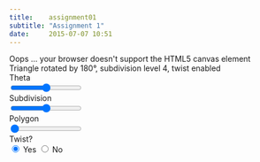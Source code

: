 ```yaml
---
title:    assignment01
subtitle: "Assignment 1"
date:     2015-07-07 10:51
---
```


<div class="col-md-12">
    <canvas id="gl-canvas" width="512" height="512">
        Oops ... your browser doesn't support the HTML5 canvas element
    </canvas>
</div>

<div class="row">
    <div class="col-md-12 text-center">
        <span id="polygon">Triangle</span> rotated by <span id="theta">180</span>&deg;, subdivision level <span id="subdivision">4</span>, twist <span id="twist">enabled</span>
    </div>
</div>

<div class="row">
    <div class="col-md-4 col-xs-4">Theta</div>
    <div class="col-md-8 col-xs-8"><input type="range" min="0" max="360" step="1" value="180"
onchange="setTheta(this.value, 'theta')" /></div>
</div>
<div class="row">
    <div class="col-md-4 col-xs-4">Subdivision</div>
    <div class="col-md-8 col-xs-8"><input type="range" min="0" max="8" step="1" value="4"
    onchange="setSubdivisionLevel(this.value, 'subdivision')" /></div>
</div>
<div class="row">
    <div class="col-md-4 col-xs-4">Polygon</div>
    <div class="col-md-8 col-xs-8"><input type="range" min="3" max="8" step="1" value="3"
    onchange="setPolygon(this.value, 'polygon')" /></div>
</div>
<div class="row">
    <div class="col-md-4 col-xs-4">Twist? </div>
    <div class="col-md-8 col-xs-8">
    <input type="radio" name="twist" value="yes" checked="checked"
    onchange="setTwist(true, 'twist')" /> Yes
    <input type="radio" name="twist" value="no"
    onchange="setTwist(false, 'twist')" /> No</div>
</div>